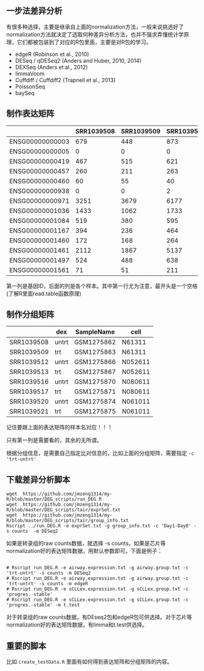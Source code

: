 ## 一步法差异分析

有很多种选择，主要是继承自上面的normalization方法，一般来说挑选好了normalization方法就决定了选取何种差异分析方法，也并不强求弄懂统计学原理，它们都被包装到了对应的R包里面，主要是对R包的学习。

- edgeR (Robinson et al., 2010)
- DESeq / qDESeq2 (Anders and Huber, 2010, 2014)
- DEXSeq (Anders et al., 2012)
- limmaVoom
- Cuffdiff / Cuffdiff2 (Trapnell et al., 2013)
- PoissonSeq
- baySeq

## 制作表达矩阵

|                 | SRR1039508 | SRR1039509 | SRR1039512 | SRR1039513 | SRR1039516 | SRR1039517 | SRR1039520 | SRR1039521 |
| --------------- | ---------- | ---------- | ---------- | ---------- | ---------- | ---------- | ---------- | ---------- |
| ENSG00000000003 | 679        | 448        | 873        | 408        | 1138       | 1047       | 770        | 572        |
| ENSG00000000005 | 0          | 0          | 0          | 0          | 0          | 0          | 0          | 0          |
| ENSG00000000419 | 467        | 515        | 621        | 365        | 587        | 799        | 417        | 508        |
| ENSG00000000457 | 260        | 211        | 263        | 164        | 245        | 331        | 233        | 229        |
| ENSG00000000460 | 60         | 55         | 40         | 35         | 78         | 63         | 76         | 60         |
| ENSG00000000938 | 0          | 0          | 2          | 0          | 1          | 0          | 0          | 0          |
| ENSG00000000971 | 3251       | 3679       | 6177       | 4252       | 6721       | 11027      | 5176       | 7995       |
| ENSG00000001036 | 1433       | 1062       | 1733       | 881        | 1424       | 1439       | 1359       | 1109       |
| ENSG00000001084 | 519        | 380        | 595        | 493        | 820        | 714        | 696        | 704        |
| ENSG00000001167 | 394        | 236        | 464        | 175        | 658        | 584        | 360        | 269        |
| ENSG00000001460 | 172        | 168        | 264        | 118        | 241        | 210        | 155        | 177        |
| ENSG00000001461 | 2112       | 1867       | 5137       | 2657       | 2735       | 2751       | 2467       | 2905       |
| ENSG00000001497 | 524        | 488        | 638        | 357        | 676        | 806        | 493        | 475        |
| ENSG00000001561 | 71         | 51         | 211        | 156        | 23         | 38         | 134        | 172        |



第一列是基因ID，后面的列是各个样本。其中第一行尤为注意，最开头是一个空格(了解R里面read.table函数原理)

## 制作分组矩阵

|            | dex   | SampleName | cell    |
| ---------- | ----- | ---------- | ------- |
| SRR1039508 | untrt | GSM1275862 | N61311  |
| SRR1039509 | trt   | GSM1275863 | N61311  |
| SRR1039512 | untrt | GSM1275866 | N052611 |
| SRR1039513 | trt   | GSM1275867 | N052611 |
| SRR1039516 | untrt | GSM1275870 | N080611 |
| SRR1039517 | trt   | GSM1275871 | N080611 |
| SRR1039520 | untrt | GSM1275874 | N061011 |
| SRR1039521 | trt   | GSM1275875 | N061011 |

记住要跟上面的表达矩阵的样本名对应！！！

只有第一列是需要看的，其余的无所谓。

根据分组信息，是需要自己指定比对信息的，比如上面的分组矩阵，需要指定 `-c 'trt-untrt'`

## 下载差异分析脚本

```shell
wget  https://github.com/jmzeng1314/my-R/blob/master/DEG_scripts/run_DEG.R
wget  https://github.com/jmzeng1314/my-R/blob/master/DEG_scripts/tair/exprSet.txt
wget  https://github.com/jmzeng1314/my-R/blob/master/DEG_scripts/tair/group_info.txt
Rscript ../run_DEG.R -e exprSet.txt -g group_info.txt -c 'Day1-Day0' -s counts  -m DESeq2
```

如果是转录组的raw counts数据，就选择 -s counts，如果是芯片等normalization好的表达矩阵数据，用默认参数即可。下面是例子：

```shell

# Rscript run_DEG.R -e airway.expression.txt -g airway.group.txt -c 'trt-untrt' -s counts -m DESeq2
# Rscript run_DEG.R -e airway.expression.txt -g airway.group.txt -c 'trt-untrt' -s counts -m edgeR
# Rscript run_DEG.R -e sCLLex.expression.txt -g sCLLex.group.txt -c 'progres.-stable'
# Rscript run_DEG.R -e sCLLex.expression.txt -g sCLLex.group.txt -c 'progres.-stable' -m t.test
```

对于转录组的raw counts数据，有DEseq2包和edgeR包可供选择。对于芯片等normalization好的表达矩阵数据，有limma和t.test供选择。



## 重要的脚本

比如 `create_testData.R` 里面有如何得到表达矩阵和分组矩阵的内容。

